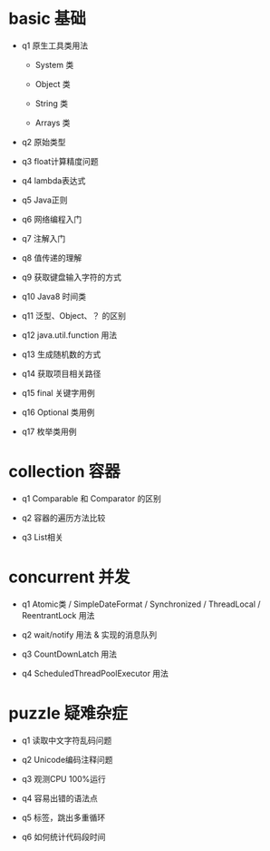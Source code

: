 # basic 基础

- q1 原生工具类用法

    - System 类

    - Object 类

    - String 类

    - Arrays 类

- q2 原始类型

- q3 float计算精度问题

- q4 lambda表达式

- q5 Java正则

- q6 网络编程入门

- q7 注解入门

- q8 值传递的理解

- q9 获取键盘输入字符的方式

- q10 Java8 时间类

- q11 泛型、Object、？ 的区别

- q12 java.util.function 用法

- q13 生成随机数的方式

- q14 获取项目相关路径

- q15 final 关键字用例

- q16 Optional 类用例

- q17 枚举类用例

# collection 容器

- q1 Comparable 和 Comparator 的区别

- q2 容器的遍历方法比较

- q3 List相关

# concurrent 并发

- q1 Atomic类 / SimpleDateFormat / Synchronized / ThreadLocal / ReentrantLock 用法

- q2 wait/notify 用法 & 实现的消息队列

- q3 CountDownLatch 用法

- q4 ScheduledThreadPoolExecutor 用法

# puzzle 疑难杂症

- q1 读取中文字符乱码问题

- q2 Unicode编码注释问题

- q3 观测CPU 100%运行

- q4 容易出错的语法点

- q5 标签，跳出多重循环

- q6 如何统计代码段时间